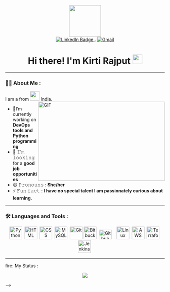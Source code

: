 <div id="header" align = "center">
  <img src="https://media1.giphy.com/media/OWgDiFQbtizpdLewE5/giphy.gif?cid=ecf05e4728q9o24rcoqs17c0dmt2nhl322esfrqw64x8mqk2&rid=giphy.gif&ct=g" width="100"/>
<div id="badges">
  <a href="https://www.linkedin.com/in/kirti-rajput-a81b10220/" target="_blank">
    <img src="https://img.shields.io/badge/LinkedIn-blue?style=for-the-badge&logo=linkedin&logoColor=white" alt="LinkedIn Badge"/>
  </a>.
  <a href="mailto:kirtirajput63969@gmail.com">
    <img src="https://img.shields.io/badge/Gmail-D14836?style=for-the-badge&logo=gmail&logoColor=white" alt="Gmail"/>
  </a>
  <!-- <a href="https://vishalpande.github.io/#/">
    <img src="https://img.shields.io/badge/website-000000?style=for-the-badge&logo=About.me&logoColor=white" alt="website Badge"/>
  </a> -->
</div>

  <!-- <img src="https://komarev.com/ghpvc/?username=vishalpande&style=flat-square&color=blue" alt=""/> -->


  <h1>
     Hi there! I'm Kirti Rajput
  <img src="https://media.giphy.com/media/hvRJCLFzcasrR4ia7z/giphy.gif" width="30px"/>
</h1>

</div>

</div>

---

### :woman_technologist: About Me :

I am a from <img src="https://media.giphy.com/media/WUlplcMpOCEmTGBtBW/giphy.gif" width="30">  India.
<img align="right" height="250" width="400" alt="GIF" src="https://media.tenor.com/AlUkiGkR2j8AAAAM/new-game-ahagon-umiko-programming.gif"/>

- 🔭I’m currently working on **DevOps tools and Python programming**
- 👯 𝙸’𝚖 𝚕𝚘𝚘𝚔𝚒𝚗𝚐 for a  **good job opportunities**
- 😄 𝙿𝚛𝚘𝚗𝚘𝚞𝚗𝚜 : **She/her**
- ⚡ 𝙵𝚞𝚗 𝚏𝚊𝚌𝚝 : **I have no special talent I am passionately curious about learning.**

---

### :hammer_and_wrench: Languages and Tools :
<div align="center">
  <img src="https://encrypted-tbn0.gstatic.com/images?q=tbn:ANd9GcSKsCW7l2-gdhxyZnQnVqVS4TLbjpDjPhJPW2XFuzg&s"title="Python" alt="Python" width="40" height="40"/>&nbsp;
 <img src="https://www.vectorlogo.zone/logos/w3_html5/w3_html5-icon.svg" title="HTML5" alt="HTML" width="40" height="40"/>&nbsp;
 <img src="https://cdn-icons-png.flaticon.com/512/5968/5968242.png" title="CSS" alt="CSS" width="40" height="40"/>&nbsp;
 <img src="https://www.vectorlogo.zone/logos/mysql/mysql-icon.svg" title="MySQL"  alt="MySQL" width="40" height="40"/>&nbsp;
 <img src="https://www.vectorlogo.zone/logos/git-scm/git-scm-icon.svg" title="Git" **alt="Git" width="40" height="40"/>
 <img src="https://cdn-icons-png.flaticon.com/512/6125/6125001.png" title="Bitbucket" alt="Bitbucket" width="40" height="40"/>&nbsp;
 <img src="https://github.githubassets.com/images/modules/logos_page/GitHub-Mark.png" title="Github" alt="Github" width="40" height="30"/>&nbsp;
<imgsrc="https://camo.githubusercontent.com/c8df4d3ef5efa270d3cf5ca04b70d29423ae8f91a12e61f44eed78d442f1c596/68747470733a2f2f73746f726167652e676f6f676c65617069732e636f6d2f646f776e6c6f61642f73746f726167652f76312f622f6d61636f732d69636f6e732e61707073706f742e636f6d2f6f2f69636f6e735f617070726f766564253246706e67253246313630353336343933323737385f446f636b65725f416c745f322e706e673f67656e65726174696f6e3d3136303533373936303030373430383026616c743d6d65646961" title="Docker" alt="Docker" width="40" height="40"/>&nbsp;
 <img src="https://cdn-icons-png.flaticon.com/512/6124/6124995.png"title="Linux" alt="Linux" width="40" height="40"/>&nbsp;
 <img src="https://www.vectorlogo.zone/logos/amazon_aws/amazon_aws-icon.svg" title="AWS" alt="AWS" width="40" height="40"/>&nbsp;
 <img src="https://icons-for-free.com/download-icon-Terraform-1329545833434920628_512.png" title="Terraform" alt="Terraform" width="40" height="40"/>&nbsp
 <img src="https://upload.wikimedia.org/wikipedia/commons/thumb/e/e9/Jenkins_logo.svg/1200px-Jenkins_logo.svg.png" title="Jenkins" alt="Jenkins" width="40" height="40"/>&nbsp
</div>



---

fire: My Status :
<p align="center">
  <a href="#">
    <img
      align="center" src="https://github-readme-streak-stats.herokuapp.com?user=KIRTI639&theme=onedark&date_format=M%20j%5B%2C%20Y%5D&dates=737373&ring=DD8484&fire=E25822&stroke=00000000&currStreakNum=DD0D4F&currStreakLabel=A6A6A6&border=00000000&background=161B22" />
  </a>
</p> -->




